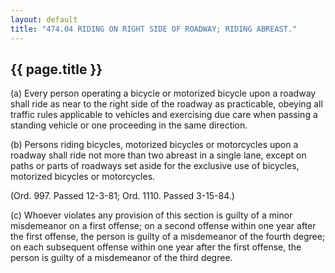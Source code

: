 ---
layout: default 
title: "474.04 RIDING ON RIGHT SIDE OF ROADWAY; RIDING ABREAST."---

{{ page.title }}
----------------

​(a) Every person operating a bicycle or motorized bicycle upon a
roadway shall ride as near to the right side of the roadway as
practicable, obeying all traffic rules applicable to vehicles and
exercising due care when passing a standing vehicle or one proceeding in
the same direction.

​(b) Persons riding bicycles, motorized bicycles or motorcycles upon a
roadway shall ride not more than two abreast in a single lane, except on
paths or parts of roadways set aside for the exclusive use of bicycles,
motorized bicycles or motorcycles.

(Ord. 997. Passed 12-3-81; Ord. 1110. Passed 3-15-84.)

​(c) Whoever violates any provision of this section is guilty of a minor
misdemeanor on a first offense; on a second offense within one year
after the first offense, the person is guilty of a misdemeanor of the
fourth degree; on each subsequent offense within one year after the
first offense, the person is guilty of a misdemeanor of the third
degree.
